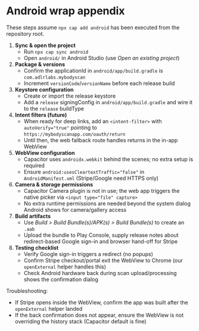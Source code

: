 # Android wrap appendix

These steps assume `npx cap add android` has been executed from the repository root.

1. **Sync & open the project**
   - Run `npx cap sync android`
   - Open `android/` in Android Studio (use *Open an existing project*)
2. **Package & versions**
   - Confirm the applicationId in `android/app/build.gradle` is `com.adlrlabs.mybodyscan`
   - Increment `versionCode`/`versionName` before each release build
3. **Keystore configuration**
   - Create or import the release keystore
   - Add a `release` signingConfig in `android/app/build.gradle` and wire it to the `release` buildType
4. **Intent filters (future)**
   - When ready for deep links, add an `<intent-filter>` with `autoVerify="true"` pointing to `https://mybodyscanapp.com/oauth/return`
   - Until then, the web fallback route handles returns in the in-app WebView
5. **WebView configuration**
   - Capacitor uses `androidx.webkit` behind the scenes; no extra setup is required
   - Ensure `android:usesCleartextTraffic="false"` in `AndroidManifest.xml` (Stripe/Google need HTTPS only)
6. **Camera & storage permissions**
   - Capacitor Camera plugin is not in use; the web app triggers the native picker via `<input type="file" capture>`
   - No extra runtime permissions are needed beyond the system dialog Android shows for camera/gallery access
7. **Build artifacts**
   - Use *Build > Build Bundle(s)/APK(s) > Build Bundle(s)* to create an `.aab`
   - Upload the bundle to Play Console, supply release notes about redirect-based Google sign-in and browser hand-off for Stripe
8. **Testing checklist**
   - Verify Google sign-in triggers a redirect (no popups)
   - Confirm Stripe checkout/portal exit the WebView to Chrome (our `openExternal` helper handles this)
   - Check Android hardware back during scan upload/processing shows the confirmation dialog

Troubleshooting:
- If Stripe opens inside the WebView, confirm the app was built after the `openExternal` helper landed
- If the back confirmation does not appear, ensure the WebView is not overriding the history stack (Capacitor default is fine)
